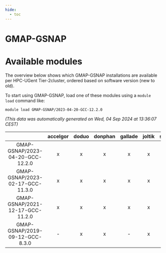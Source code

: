 ```yaml
---
hide:
  - toc
---
```


GMAP-GSNAP
==========

# Available modules


The overview below shows which GMAP-GSNAP installations are available per HPC-UGent Tier-2cluster, ordered based on software version (new to old).

To start using GMAP-GSNAP, load one of these modules using a `module load` command like:

```shell
module load GMAP-GSNAP/2023-04-20-GCC-12.2.0
```

*(This data was automatically generated on Wed, 04 Sep 2024 at 13:36:07 CEST)*  

| |accelgor|doduo|donphan|gallade|joltik|shinx|skitty|
| :---: | :---: | :---: | :---: | :---: | :---: | :---: | :---: |
|GMAP-GSNAP/2023-04-20-GCC-12.2.0|x|x|x|x|x|-|x|
|GMAP-GSNAP/2023-02-17-GCC-11.3.0|x|x|x|x|x|-|x|
|GMAP-GSNAP/2021-12-17-GCC-11.2.0|x|x|x|x|x|-|x|
|GMAP-GSNAP/2019-09-12-GCC-8.3.0|-|x|x|-|x|-|-|
